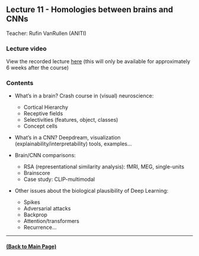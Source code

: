 ## Lecture 11 - Homologies between brains and CNNs
Teacher: Rufin VanRullen (ANITI)

### Lecture video
View the recorded lecture [here](https://drive.google.com/file/d/1hpnuCyViyTWzIWPQQKIMmS2LoUReqRwV/view?usp=sharing)  (this will only be available for approximately 6 weeks after the course)

### Contents

+ What’s in a brain? Crash course in (visual) neuroscience:
  + Cortical Hierarchy
  + Receptive fields
  + Selectivities (features, object, classes)
  + Concept cells

+ What’s in a CNN? Deepdream, visualization (explainability/interpretability) tools, examples…

+ Brain/CNN comparisons:
  + RSA (representational similarity analysis): fMRI, MEG, single-units
  + Brainscore
  + Case study: CLIP-multimodal

+ Other issues about the biological plausibility of Deep Learning: 
  + Spikes
  + Adversarial attacks
  + Backprop
  + Attention/transformers
  + Recurrence…

---
#### [(Back to Main Page)](../index.md)
